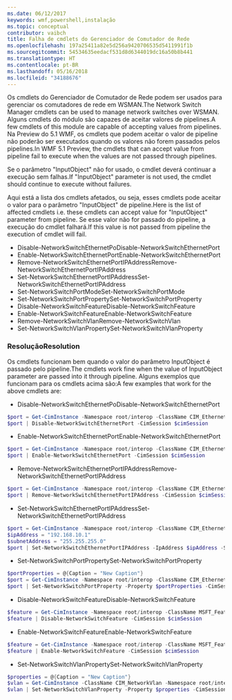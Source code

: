 ```yaml
---
ms.date: 06/12/2017
keywords: wmf,powershell,instalação
ms.topic: conceptual
contributor: vaibch
title: Falha de cmdlets do Gerenciador de Comutador de Rede
ms.openlocfilehash: 197a25411a82e5d256a9420706535d5411991f1b
ms.sourcegitcommit: 54534635eedacf531d8d6344019dc16a50b8b441
ms.translationtype: HT
ms.contentlocale: pt-BR
ms.lasthandoff: 05/16/2018
ms.locfileid: "34188676"
---
```

<span data-ttu-id="b3124-103">Os cmdlets do Gerenciador de Comutador de Rede podem ser usados para gerenciar os comutadores de rede em WSMAN.</span><span class="sxs-lookup"><span data-stu-id="b3124-103">The Network Switch Manager cmdlets can be used to manage network switches over WSMAN.</span></span>
<span data-ttu-id="b3124-104">Alguns cmdlets do módulo são capazes de aceitar valores de pipelines.</span><span class="sxs-lookup"><span data-stu-id="b3124-104">A few cmdlets of this module are capable of accepting values from pipelines.</span></span>
<span data-ttu-id="b3124-105">Na Preview do 5.1 WMF, os cmdlets que podem aceitar o valor de pipeline não poderão ser executados quando os valores não forem passados pelos pipelines.</span><span class="sxs-lookup"><span data-stu-id="b3124-105">In WMF 5.1 Preview, the cmdlets that can accept value from pipeline fail to execute when the values are not passed through pipelines.</span></span>

<span data-ttu-id="b3124-106">Se o parâmetro "InputObject" não for usado, o cmdlet deverá continuar a execução sem falhas.</span><span class="sxs-lookup"><span data-stu-id="b3124-106">If "InputObject" parameter is not used, the cmdlet should continue to execute without failures.</span></span>

<span data-ttu-id="b3124-107">Aqui está a lista dos cmdlets afetados, ou seja, esses cmdlets pode aceitar o valor para o parâmetro "InputObject" de pipeline.</span><span class="sxs-lookup"><span data-stu-id="b3124-107">Here is the list of affected cmdlets i.e. these cmdlets can accept value for "InputObject" parameter from pipeline.</span></span>
<span data-ttu-id="b3124-108">Se esse valor não for passado do pipeline, a execução do cmdlet falhará.</span><span class="sxs-lookup"><span data-stu-id="b3124-108">If this value is not passed from pipeline the execution of cmdlet will fail.</span></span>

- <span data-ttu-id="b3124-109">Disable-NetworkSwitchEthernetPo</span><span class="sxs-lookup"><span data-stu-id="b3124-109">Disable-NetworkSwitchEthernetPort</span></span>
- <span data-ttu-id="b3124-110">Enable-NetworkSwitchEthernetPort</span><span class="sxs-lookup"><span data-stu-id="b3124-110">Enable-NetworkSwitchEthernetPort</span></span>
- <span data-ttu-id="b3124-111">Remove-NetworkSwitchEthernetPortIPAddress</span><span class="sxs-lookup"><span data-stu-id="b3124-111">Remove-NetworkSwitchEthernetPortIPAddress</span></span>
- <span data-ttu-id="b3124-112">Set-NetworkSwitchEthernetPortIPAddress</span><span class="sxs-lookup"><span data-stu-id="b3124-112">Set-NetworkSwitchEthernetPortIPAddress</span></span>
- <span data-ttu-id="b3124-113">Set-NetworkSwitchPortMode</span><span class="sxs-lookup"><span data-stu-id="b3124-113">Set-NetworkSwitchPortMode</span></span>
- <span data-ttu-id="b3124-114">Set-NetworkSwitchPortProperty</span><span class="sxs-lookup"><span data-stu-id="b3124-114">Set-NetworkSwitchPortProperty</span></span>
- <span data-ttu-id="b3124-115">Disable-NetworkSwitchFeature</span><span class="sxs-lookup"><span data-stu-id="b3124-115">Disable-NetworkSwitchFeature</span></span>
- <span data-ttu-id="b3124-116">Enable-NetworkSwitchFeature</span><span class="sxs-lookup"><span data-stu-id="b3124-116">Enable-NetworkSwitchFeature</span></span>
- <span data-ttu-id="b3124-117">Remove-NetworkSwitchVlan</span><span class="sxs-lookup"><span data-stu-id="b3124-117">Remove-NetworkSwitchVlan</span></span>
- <span data-ttu-id="b3124-118">Set-NetworkSwitchVlanProperty</span><span class="sxs-lookup"><span data-stu-id="b3124-118">Set-NetworkSwitchVlanProperty</span></span>

### <a name="resolution"></a><span data-ttu-id="b3124-119">Resolução</span><span class="sxs-lookup"><span data-stu-id="b3124-119">Resolution</span></span>
<span data-ttu-id="b3124-120">Os cmdlets funcionam bem quando o valor do parâmetro InputObject é passado pelo pipeline.</span><span class="sxs-lookup"><span data-stu-id="b3124-120">The cmdlets work fine when the value of InputObject parameter are passed into it through pipeline.</span></span> <span data-ttu-id="b3124-121">Alguns exemplos que funcionam para os cmdlets acima são:</span><span class="sxs-lookup"><span data-stu-id="b3124-121">A few examples that work for the above cmdlets are:</span></span>

- <span data-ttu-id="b3124-122">Disable-NetworkSwitchEthernetPo</span><span class="sxs-lookup"><span data-stu-id="b3124-122">Disable-NetworkSwitchEthernetPort</span></span>
```powershell
$port = Get-CimInstance -Namespace root/interop -ClassName CIM_EthernetPort -CimSession $cimSession | Select-Object -First 1
$port | Disable-NetworkSwitchEthernetPort -CimSession $cimSession
```

- <span data-ttu-id="b3124-123">Enable-NetworkSwitchEthernetPort</span><span class="sxs-lookup"><span data-stu-id="b3124-123">Enable-NetworkSwitchEthernetPort</span></span>
```powershell
$port = Get-CimInstance -Namespace root/interop -ClassName CIM_EthernetPort -CimSession $cimSession | Select-Object -First 1
$port | Enable-NetworkSwitchEthernetPort -CimSession $cimSession
```

- <span data-ttu-id="b3124-124">Remove-NetworkSwitchEthernetPortIPAddress</span><span class="sxs-lookup"><span data-stu-id="b3124-124">Remove-NetworkSwitchEthernetPortIPAddress</span></span>
```powershell
$port = Get-CimInstance -Namespace root/interop -ClassName CIM_EthernetPort -CimSession $cimSession | Select-Object -First 1
$port | Remove-NetworkSwitchEthernetPortIPAddress -CimSession $cimSession
```

- <span data-ttu-id="b3124-125">Set-NetworkSwitchEthernetPortIPAddress</span><span class="sxs-lookup"><span data-stu-id="b3124-125">Set-NetworkSwitchEthernetPortIPAddress</span></span>
```powershell
$port = Get-CimInstance -Namespace root/interop -ClassName CIM_EthernetPort -CimSession $cimSession | Select-Object -First 1
$ipAddress = "192.168.10.1"
$subnetAddress = "255.255.255.0"
$port | Set-NetworkSwitchEthernetPortIPAddress -IpAddress $ipAddress -SubnetAddress $subnetAddress -CimSession $cimSession
```

- <span data-ttu-id="b3124-126">Set-NetworkSwitchPortProperty</span><span class="sxs-lookup"><span data-stu-id="b3124-126">Set-NetworkSwitchPortProperty</span></span>
```powershell
$portProperties = @{Caption = "New Caption"}
$port = Get-CimInstance -Namespace root/interop -ClassName CIM_EthernetPort -CimSession $cimSession | Select-Object -First 1
$port | Set-NetworkSwitchPortProperty -Property $portProperties -CimSession $cimSession
```

- <span data-ttu-id="b3124-127">Disable-NetworkSwitchFeature</span><span class="sxs-lookup"><span data-stu-id="b3124-127">Disable-NetworkSwitchFeature</span></span>
```powershell
$feature = Get-CimInstance -Namespace root/interop -ClassName MSFT_Feature -CimSession $cimSession | Select-Object -First 1
$feature | Disable-NetworkSwitchFeature -CimSession $cimSession
```

- <span data-ttu-id="b3124-128">Enable-NetworkSwitchFeature</span><span class="sxs-lookup"><span data-stu-id="b3124-128">Enable-NetworkSwitchFeature</span></span>
```powershell
$feature = Get-CimInstance -Namespace root/interop -ClassName MSFT_Feature -CimSession $cimSession | Select-Object -First 1
$feature | Enable-NetworkSwitchFeature -CimSession $cimSession
```

- <span data-ttu-id="b3124-129">Set-NetworkSwitchVlanProperty</span><span class="sxs-lookup"><span data-stu-id="b3124-129">Set-NetworkSwitchVlanProperty</span></span>
```powershell
$properties = @{Caption = "New Caption"}
$vlan = Get-CimInstance -ClassName CIM_NetworkVlan -Namespace root/interop -CimSession $cimSession | Select-Object -First 1
$vlan | Set-NetworkSwitchVlanProperty -Property $properties -CimSession $cimSession
```

